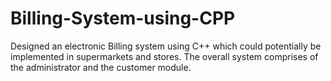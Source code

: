 # Billing-System-using-CPP
Designed an electronic Billing system using C++ which could potentially be implemented in supermarkets and stores. The overall system comprises of the administrator and the customer module. 
